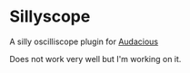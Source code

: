 # Sillyscope

A silly oscilliscope plugin for [Audacious](https://www.audacious-media-player.org/)

Does not work very well but I'm working on it.
